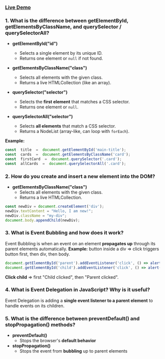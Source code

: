 ### [Live Demo](https://ismail-fsbb.github.io/Emerjency-service/)

###  1. What is the difference between **getElementById, getElementsByClassName, and querySelector / querySelectorAll**?
- **getElementById("id")**  
  - Selects a single element by its unique ID.  
  - Returns one element or `null` if not found.  

- **getElementsByClassName("class")**  
  - Selects all elements with the given class.  
  - Returns a live HTMLCollection (like an array).  

- **querySelector("selector")**  
  - Selects the **first element** that matches a CSS selector.  
  - Returns one element or `null`.  

- **querySelectorAll("selector")**  
  - Selects **all elements** that match a CSS selector.  
  - Returns a NodeList (array-like, can loop with `forEach`). 

**Example:**
```js
const  title  =  document.getElementById('main-title');
const  cards  =  document.getElementsByClassName('card');
const  firstCard  =  document.querySelector('.card');
const  allCards  =  document.querySelectorAll('.card');
```
### 2.  How  do  you  create  and  insert  a  new  element  into  the  DOM?
-  **getElementsByClassName("class")**
	-  Selects all elements with the given class.
	-  Returns a live HTMLCollection.
```js
const newDiv = document.createElement('div');
newDiv.textContent = "Hello, I am new!";
newDiv.className = "my-div";
document.body.appendChild(newDiv);
```
### 3.  What is Event Bubbling and how does it work?
Event Bubbling is when an event on an element **propagates up** through its parent elements automatically.
**Example:** button inside a div => click triggers button first, then div, then body.
```js
document.getElementById('parent').addEventListener('click', () => alert('Parent clicked'));
document.getElementById('child').addEventListener('click', () => alert('Child clicked'));
```
**Click child** => first "Child clicked", then "Parent clicked".
### 4.  What is **Event Delegation** in JavaScript? Why is it useful?
Event Delegation is adding a **single event listener to a parent element** to handle events on its children.
### 5.  What is the difference between **preventDefault() and stopPropagation()** methods?
-  **preventDefault()**
	-  Stops the browser's **default behavior**
-  **stopPropagation()**
	-  Stops the event from **bubbling** up to parent elements
